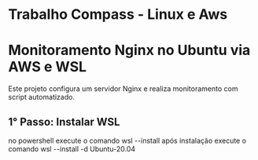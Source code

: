 # Trabalho Compass - Linux e Aws

# Monitoramento Nginx no Ubuntu via AWS e WSL

Este projeto configura um servidor Nginx e realiza monitoramento com script automatizado.

## 1° Passo: Instalar WSL 
no powershell execute o comando wsl --install
após instalação execute o comando wsl --install -d Ubuntu-20.04




